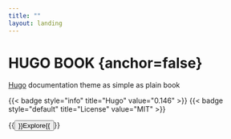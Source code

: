 ```yaml
---
title: ""
layout: landing
---
```


<div class="book-hero">

# HUGO BOOK {anchor=false}
[Hugo](https://gohugo.io) documentation theme as simple as plain book

{{< badge style="info" title="Hugo" value="0.146" >}} {{< badge style="default" title="License" value="MIT" >}}

{{<button href="/docs/example">}}Explore{{</button>}}